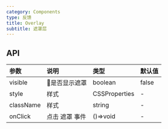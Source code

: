 ```yaml
---
category: Components
type: 反馈
title: Overlay
subtitle: 遮罩层
---
```


## API

| 参数      | 说明           | 类型          | 默认值 |
| :-------- | :------------- | :------------ | :----- |
| visible   | 是否显示遮罩  | boolean       | false  |
| style     | 样式           | CSSProperties | -      |
| className | 样式           | string        | -      |
| onClick   | 点击 遮罩 事件 | ()=>void      | -      |
